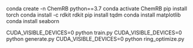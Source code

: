 conda create -n ChemRB python==3.7 conda activate ChemRB pip install torch conda install -c rdkit rdkit pip install tqdm conda install matplotlib conda install seaborn

CUDA_VISIBLE_DEVICES=0 python train.py CUDA_VISIBLE_DEVICES=0 python generate.py CUDA_VISIBLE_DEVICES=0 python ring_optimize.py
